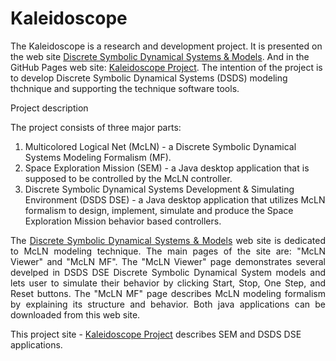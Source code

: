 # Kaleidoscope

The Kaleidoscope is a research and development project.
It is presented on the web site <a href="http://www.dsdsam.com/" target="_blank"  >Discrete Symbolic Dynamical Systems & Models</a>.
And in the GitHub Pages web site:  <a href="https://dsdsam.github.io/Kaleidoscope/" target="_blank" >Kaleidoscope Project</a>.
The intention of the project is to develop Discrete Symbolic Dynamical Systems (DSDS) modeling thchnique and supporting the technique software tools.

Project description

The project consists of three major parts: 
1) Multicolored Logical Net (McLN) - a Discrete Symbolic Dynamical Systems Modeling Formalism (MF).
2) Space Exploration Mission (SEM)  - a Java desktop application that is supposed to be controlled by
the McLN controller. 
3) Discrete Symbolic Dynamical Systems Development & Simulating Environment (DSDS DSE) -
a Java desktop application that utilizes McLN formalism to design, implement, simulate and produce the Space Exploration Mission
behavior based controllers.

<p align="justify">
The <a href="http://www.dsdsam.com/" target="_blank"  >Discrete Symbolic Dynamical Systems & Models</a> web site is dedicated to McLN modeling technique.
The main pages of the site are: "McLN Viewer" and "McLN MF".
The "McLN Viewer" page demonstrates several develped in DSDS DSE Discrete Symbolic Dynamical System models
and lets user to simulate their behavior by clicking  Start, Stop, One Step, and Reset buttons.
The "McLN MF" page describes McLN modeling formalism by explaining its structure and behavior.
Both java applications can be downloaded from this web site.
</p>
This project site - <a href="https://dsdsam.github.io/Kaleidoscope/" target="_blank" >Kaleidoscope Project</a> describes SEM and DSDS DSE applications.
